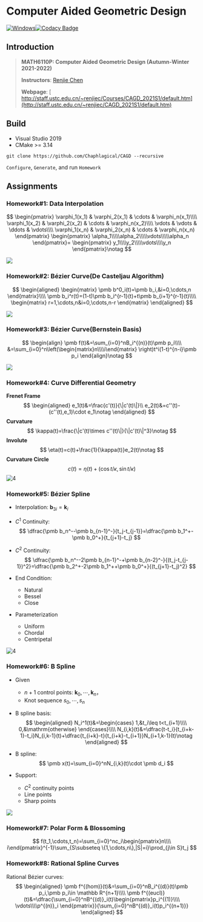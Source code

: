 # Computer Aided Geometric Design

[![Windows](https://github.com/Chaphlagical/CAGD/actions/workflows/windows.yml/badge.svg)](https://github.com/Chaphlagical/CAGD/actions/workflows/windows.yml)[![Codacy Badge](https://app.codacy.com/project/badge/Grade/7d1444c2898c40a3a70ea9e2f6903929)](https://www.codacy.com/gh/Chaphlagical/CAGD/dashboard?utm_source=github.com&amp;utm_medium=referral&amp;utm_content=Chaphlagical/CAGD&amp;utm_campaign=Badge_Grade)

## Introduction

> **MATH6110P: Computer Aided Geometric Design (Autumn-Winter 2021-2022)**
>
> **Instructors**: [Renjie Chen](http://staff.ustc.edu.cn/~renjiec)
>
> **Webpage**: [ http://staff.ustc.edu.cn/~renjiec/Courses/CAGD_2021S1/default.htm](http://staff.ustc.edu.cn/~renjiec/CAGD_2021S1/default.htm)

## Build

* Visual Studio 2019
* CMake >= 3.14

```
git clone https://github.com/Chaphlagical/CAGD --recursive
```

`Configure`, `Generate`, and run `Homework`

## Assignments

### Homework#1: Data Interpolation

$$
\begin{pmatrix}
		\varphi_1(x_1) & \varphi_2(x_1) & \cdots & \varphi_n(x_1)\\\\
		\varphi_1(x_2) & \varphi_2(x_2) & \cdots & \varphi_n(x_2)\\\\
		\vdots & \vdots & \ddots & \vdots\\\\
		\varphi_1(x_n) & \varphi_2(x_n) & \cdots & \varphi_n(x_n)
	\end{pmatrix}
	\begin{pmatrix}
		\alpha_1\\\\\alpha_2\\\\\vdots\\\\\alpha_n
	\end{pmatrix}=
	\begin{pmatrix}
		y_1\\\\y_2\\\\\vdots\\\\y_n
	\end{pmatrix}\notag
$$

![](images/interpolation.png)

### Homework#2: Bézier Curve(De Casteljau Algorithm)

$$
\begin{aligned}
		\begin{matrix}
			\pmb b^0_i(t)=\pmb b_i,&i=0,\cdots,n
		\end{matrix}\\\\
		\pmb b_i^r(t)=(1-t)\pmb b_i^{r-1}(t)+t\pmb b_{i+1}^{r-1}(t)\\\\
		\begin{matrix}
			r=1,\cdots,n&i=0,\cdots,n-r
		\end{matrix}
	\end{aligned}
$$

![](images/bezier1.png)

### Homework#3: Bézier Curve(Bernstein Basis)

$$
\begin{align}
\pmb f(t)&=\sum_{i=0}^nB_i^{(n)}(t)\pmb p_i\\\\
&=\sum_{i=0}^n\left(\begin{matrix}n\\\\i\end{matrix} \right)t^i(1-t)^{n-i}\pmb p_i
\end{align}\notag
$$

![](images/bezier2.png)

### Homework#4: Curve Differential Geometry

**Frenet Frame**
$$
\begin{aligned}
		e_1(t)&=\frac{c'(t)}{\|c'(t)\|}\\
		e_2(t)&=c''(t)-(c''(t),e_1)\cdot e_1\notag
	\end{aligned}
$$
**Curvature**
$$
\kappa(t)=\frac{\|c'(t)\times c''(t)\|}{\|c'(t)\|^3}\notag
$$
**Involute**
$$
\eta(t)=c(t)+\frac{1}{\kappa(t)}e_2(t)\notag
$$
**Curvature Circle**
$$
c(t)=\eta(t)+(\cos t/\kappa, \sin t/\kappa)
$$
![4](images/4.png)

### Homework#5: Bézier Spline

* Interpolation: $\pmb b_{3i}=\pmb k_i$

* $C^1$ Continuity:
  $$
  \dfrac{\pmb b_n^--\pmb b_{n-1}^-}{t_j-t_{j-1}}=\dfrac{\pmb b_1^+-\pmb b_0^+}{t_{j+1}-t_j}
  $$

* $C^2$ Continuity:
  $$
  \dfrac{\pmb b_n^--2\pmb b_{n-1}^-+\pmb b_{n-2}^-}{(t_j-t_{j-1})^2}=\dfrac{\pmb b_2^+-2\pmb b_1^++\pmb b_0^+}{(t_{j+1}-t_j)^2}
  $$

* End Condition:

  * Natural
  * Bessel
  * Close

* Parameterization

  * Uniform
  * Chordal
  * Centripetal

![4](images/bezier_spline.png)

### Homework#6: B Spline

* Given

  *  $n+1$ control points: $\pmb k_0,\cdots,\pmb k_n$，
  * Knot sequence $s_0,\cdots,s_n$

* B spline basis:
  $$
  \begin{aligned}
  		N_i^1(t)&=\begin{cases}
  		1,&t_i\leq t<t_{i+1}\\\\ 0,&\mathrm{otherwise}
  		\end{cases}\\\\
  		N_{i,k}(t)&=\dfrac{t-t_i}{t_{i+k-1}-t_i}N_{i,k-1}(t)+\dfrac{t_{i+k}-t}{t_{i+k}-t_{i+1}}N_{i+1,k-1}(t)\notag
  	\end{aligned}
  $$

* B spline:
  $$
  \pmb x(t)=\sum_{i=0}^nN_{i,k}(t)\cdot \pmb d_i
  $$

* Support:
  * $C^2$ continuity points
  * Line points
  * Sharp points

![](images/b_spline.png)

### Homework#7: Polar Form & Blossoming

$$
f(t_1,\cdots,t_n)=\sum_{i=0}^nc_i\begin{pmatrix}n\\\\ i\end{pmatrix}^{-1}\sum_{S\subseteq \{1,\cdots,n\},|S|=i}\prod_{j\in S}t_j
$$

### Homework#8: Rational Spline Curves

Rational Bézier curves:
$$
\begin{aligned}
\pmb f^{(hom)}(t)&=\sum_{i=0}^nB_i^{(d)}(t)\pmb p_i,\pmb p_i\in \mathbb R^{n+1}\\\\
\pmb f^{(eucl)}(t)&=\dfrac{\sum_{i=0}^nB^{(d)}_i(t)\begin{pmatrix}p_i^{(1)}\\\\ \vdots\\\\p^{(n)}_i \end{pmatrix}}{\sum_{i=0}^nB^{(d)}_i(t)p_i^{(n+1)}}
\end{aligned}
$$

